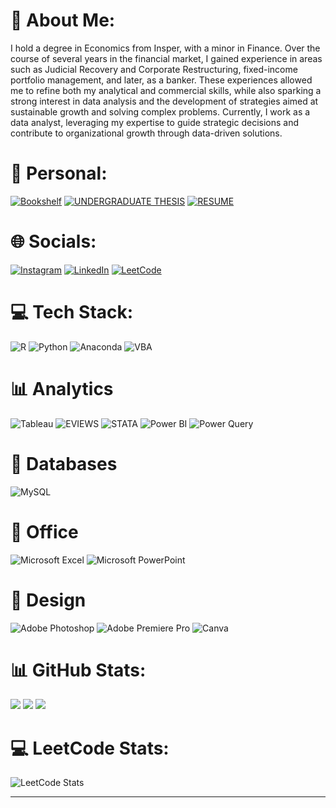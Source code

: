 # 💫 About Me:
I hold a degree in Economics from Insper, with a minor in Finance. Over the course of several years in the financial market, I gained experience in areas such as Judicial Recovery and Corporate Restructuring, fixed-income portfolio management, and later, as a banker. These experiences allowed me to refine both my analytical and commercial skills, while also sparking a strong interest in data analysis and the development of strategies aimed at sustainable growth and solving complex problems. Currently, I work as a data analyst, leveraging my expertise to guide strategic decisions and contribute to organizational growth through data-driven solutions.



# 🏡 Personal:
[![Bookshelf](https://img.shields.io/badge/Bookshelf-green)](https://github.com/Guifranca1/BookShelf/blob/main/README.md) 
[![UNDERGRADUATE THESIS](https://img.shields.io/badge/Undergraduate_Thesis-red)](https://repositorio.insper.edu.br/entities/publication/39057915-d176-45f8-85cd-6bb69506fcd2) 
[![RESUME](https://img.shields.io/badge/Resume_CV-yellow)](https://github.com/Guifranca1/Resume/blob/main/CV%20-%20Guilherme%20Franc%CC%A7a%202025.pdf) 

# 🌐 Socials:
[![Instagram](https://img.shields.io/badge/Instagram-%23E4405F.svg?logo=Instagram&logoColor=white)](https://instagram.com/_guiifranca) 
[![LinkedIn](https://img.shields.io/badge/LinkedIn-%230077B5.svg?logo=linkedin&logoColor=white)](https://linkedin.com/in/guifrancadecastro) 
[![LeetCode](https://badges.peiyuan.ch/v2/leetcode/Guifranca1/ranking?label=Guifranca1&logo=leetcode)](https://leetcode.com/u/Guifranca1/)

# 💻 Tech Stack:
![R](https://img.shields.io/badge/R-%23276DC3.svg?style=flat&logo=r&logoColor=white) 
![Python](https://img.shields.io/badge/Python-4B8BBE?style=flat&logo=python&logoColor=white)
![Anaconda](https://img.shields.io/badge/Anaconda-%2344A833.svg?style=flat&logo=anaconda&logoColor=white)
![VBA](https://img.shields.io/badge/VBA-4D4D4D?style=flat&logo=visual-studio-code&logoColor=white)

# 📊 Analytics
![Tableau](https://img.shields.io/badge/Tableau-5A8F98?style=flat&logo=tableau&logoColor=white) 
![EVIEWS](https://img.shields.io/badge/EViews-5A7D3E?style=flat&logo=ev-views&logoColor=white) 
![STATA](https://img.shields.io/badge/Stata-3C6F8C?style=flat&logo=stata&logoColor=white) 
![Power BI](https://img.shields.io/badge/Power_BI-3D9BE8?style=flat&logo=power-bi&logoColor=white) 
![Power Query](https://img.shields.io/badge/Power_Query-8E8E8E?style=flat&logo=powerquery&logoColor=white)

# 💾 Databases
![MySQL](https://img.shields.io/badge/MySQL-6B8E9D?style=flat&logo=mysql&logoColor=white)

# 🏢 Office
![Microsoft Excel](https://img.shields.io/badge/Microsoft_Excel-3E7D43?style=flat&logo=microsoft-excel&logoColor=white) 
![Microsoft PowerPoint](https://img.shields.io/badge/Microsoft_PowerPoint-9F3D2D?style=flat&logo=microsoft-powerpoint&logoColor=white)

# 🎨 Design
![Adobe Photoshop](https://img.shields.io/badge/Adobe%20Photoshop-4A9BFF?style=flat&logo=adobe-photoshop&logoColor=white) 
![Adobe Premiere Pro](https://img.shields.io/badge/Adobe%20Premiere%20Pro-5F75FF?style=flat&logo=adobe-premiere-pro&logoColor=white) 
![Canva](https://img.shields.io/badge/Canva-6F8F8F.svg?style=flat&logo=canva&logoColor=white)

# 📊 GitHub Stats:
![](https://github-readme-stats.vercel.app/api?username=Guifranca1&theme=github_dark&hide_border=true&include_all_commits=false&count_private=false)
![](https://github-readme-streak-stats.herokuapp.com/?user=Guifranca1&theme=github-dark&hide_border=true)
![](https://github-readme-stats.vercel.app/api/top-langs/?username=Guifranca1&theme=github_dark&hide_border=true&include_all_commits=false&count_private=false&layout=compact)

# 💻 LeetCode Stats:
![LeetCode Stats](https://leetcard.jacoblin.cool/Guifranca1?theme=dark&font=monospace&ext=activity&show=ranking&hide_border=true&bg=transparent&color=FFFFFF&title=3A8B8C)


---


<!-- Proudly created with GPRM ( https://gprm.itsvg.in ) -->
